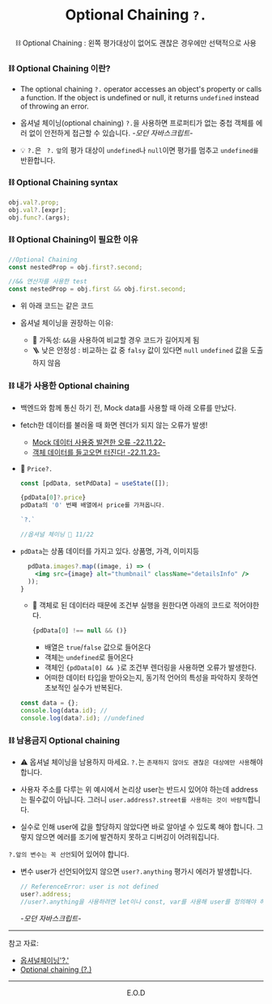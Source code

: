 # <p align=center> Optional Chaining `?.`

<p align=center> ⛓️ Optional Chaining : 왼쪽 평가대상이 없어도 괜찮은 경우에만 선택적으로 사용

### ⛓️ Optional Chaining 이란?

- The optional chaining `?.` operator accesses an object's property or calls a function. If the object is undefined or null, it returns `undefined` instead of throwing an error.

- 옵셔널 체이닝(optional chaining) `?.`을 사용하면 프로퍼티가 없는 중첩 객체를 에러 없이 안전하게 접근할 수 있습니다. <i>-모던 자바스크립트-</i>
- 💡 `?.`은 ` ?.` `앞`의 평가 대상이 `undefined`나 `null`이면 평가를 멈추고 `undefined를` 반환합니다.

### ⛓️ Optional Chaining syntax

```javascript
obj.val?.prop;
obj.val?.[expr];
obj.func?.(args);
```

### ⛓️ Optional Chaining이 필요한 이유

```javascript
//Optional Chaining
const nestedProp = obj.first?.second;
```

```javascript
//&& 연산자를 사용한 test
const nestedProp = obj.first && obj.first.second;
```

- 위 아래 코드는 같은 코드
- 옵셔널 체이닝을 권장하는 이유:

  - 👀 가독성: `&&`을 사용하여 비교할 경우 코드가 길어지게 됨
  - 🪜 낮은 안정성 : 비교하는 값 중 `falsy` 값이 있다면 `null` `undefined` 값을 도출하지 않음

### ⛓️ 내가 사용한 Optional chaining

- 백엔드와 함께 통신 하기 전, Mock data를 사용할 때 아래 오류를 만났다.
- fetch한 데이터를 불러올 때 화면 렌더가 되지 않는 오류가 발생!

  - <a href="https://github.com/Dabnii/Dabnii.github.io/blob/main/Projects/2022.11/1stWeek.md#mock-data">Mock 데이터 사용중 발견한 오류 -22.11.22-</a>
  - <a href="https://github.com/Dabnii/Dabnii.github.io/blob/main/Projects/2022.11/1stWeek.md#-json-%EC%9D%B4%EC%8A%88">객체 데이터를 들고오면 터진다! -22.11.23-</a>

- 📍 `Price?.`

  ```jsx
  const [pdData, setPdData] = useState([]);

  {pdData[0]?.price}
  pdData의 '0' 번째 배열에서 price를 가져옵니다.

  `?.`

  //옵셔널 체이닝 📆 11/22
  ```

- `pdData`는 상품 데이터를 가지고 있다. 상품명, 가격, 이미지등

  ```jsx
    pdData.images?.map((image, i) => (
      <img src={image} alt="thumbnail" className="detailsInfo" />
    ));
  }
  ```

  - 📌 객체로 된 데이터라 때문에 조건부 실행을 원한다면 아래의 코드로 적어야한다.
    ```jsx
    {pdData[0] !== null && ()}
    ```
    - 배열은 `true`/`false` 값으로 들어온다
    - 객체는 `undefined`로 들어온다
    - 객체인 `{pdData[0] && }`로 조건부 렌더링을 사용하면 오류가 발생한다.
    - 어떠한 데이터 타입을 받아오는지, 동기적 언어의 특성을 파악하지 못하연 초보적인 실수가 반복된다.

  ```jsx
  const data = {};
  console.log(data.id); //
  console.log(data?.id); //undefined
  ```

### ⛓️ 남용금지 Optional chaining

- ⚠️ 옵셔널 체이닝을 남용하지 마세요.
  `?.`는 `존재하지 않아도 괜찮은 대상에만 사용`해야 합니다.

- 사용자 주소를 다루는 위 예시에서 논리상 user는 반드시 있어야 하는데 address는 필수값이 아닙니다. 그러니 `user.address?.street를 사용하는 것이 바람직`합니다.

- 실수로 인해 user에 값을 할당하지 않았다면 바로 알아낼 수 있도록 해야 합니다. 그렇지 않으면 에러를 조기에 발견하지 못하고 디버깅이 어려워집니다.

`?.앞의 변수는 꼭 선언`되어 있어야 합니다.

- 변수 user가 선언되어있지 않으면 `user?.anything` 평가시 에러가 발생합니다.

  ```jsx
  // ReferenceError: user is not defined
  user?.address;
  //user?.anything을 사용하려면 let이나 const, var를 사용해 user를 정의해야 하죠. 이렇게 옵셔널 체이닝은 선언이 완료된 변수를 대상으로만 동작합니다.
  ```

  <i>-모던 자바스크립트-</i>
  <br>

---

참고 자료:

- <a href="https://ko.javascript.info/optional-chaining">옵셔널체이닝'?.'</a>
- <a href="https://developer.mozilla.org/en-US/docs/Web/JavaScript/Reference/Operators/Optional_chaining">Optional chaining (?.)</a>

---

<p align="center">E.O.D</p>
